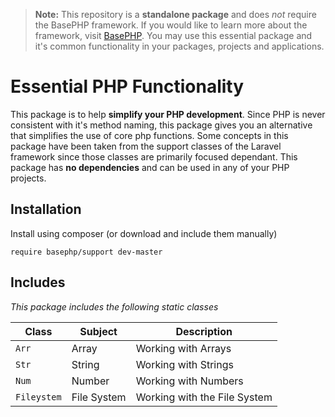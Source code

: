 > **Note:** This repository is a **standalone package** and does *not* require the BasePHP framework. If you would like to learn more about the framework, visit [BasePHP](https://github.com/basephp/framework). You may use this essential package and it's common functionality in your packages, projects and applications.

# Essential PHP Functionality

This package is to help **simplify your PHP development**. Since PHP is never consistent with it's method naming, this package gives you an alternative that simplifies the use of core php functions. Some concepts in this package have been taken from the support classes of the Laravel framework since those classes are primarily focused dependant. This package has **no dependencies** and can be used in any of your PHP projects.


## Installation

Install using composer (or download and include them manually)

```
require basephp/support dev-master
```

## Includes

*This package includes the following static classes*

|Class            |Subject             |Description                    |
|---              |---                 |---                            |
|`Arr`            | Array              | Working with Arrays           |
|`Str`            | String             | Working with Strings          |
|`Num`            | Number             | Working with Numbers          |
|`Fileystem`      | File System        | Working with the File System  |
